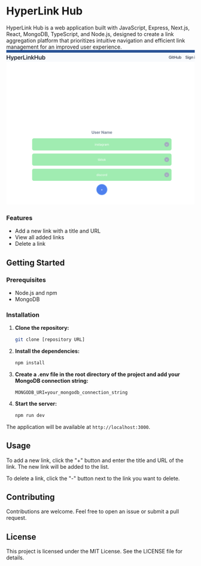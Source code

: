 # HyperLink Hub

HyperLink Hub is a web application built with JavaScript, Express, Next.js, React, MongoDB, TypeScript, and Node.js, designed to create a link aggregation platform that prioritizes intuitive navigation and efficient link management for an improved user experience.
![Alt text](image-1.png)

### Features

- Add a new link with a title and URL
- View all added links
- Delete a link
## Getting Started

### Prerequisites

- Node.js and npm
- MongoDB

### Installation

1. **Clone the repository:**
   ```bash
   git clone [repository URL]
   ```

2. **Install the dependencies:**
   ```bash
   npm install
   ```

3. **Create a .env file in the root directory of the project and add your MongoDB connection string:**
   ```plaintext
   MONGODB_URI=your_mongodb_connection_string
   ```

4. **Start the server:**
   ```bash
   npm run dev
   ```

The application will be available at `http://localhost:3000`.

## Usage

To add a new link, click the "+" button and enter the title and URL of the link. The new link will be added to the list.

To delete a link, click the "-" button next to the link you want to delete.

## Contributing

Contributions are welcome. Feel free to open an issue or submit a pull request.

## License

This project is licensed under the MIT License. See the LICENSE file for details.
